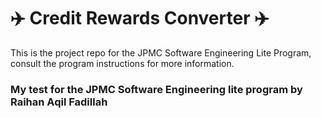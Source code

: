 # :airplane: Credit Rewards Converter :airplane:
This is the project repo for the JPMC Software Engineering Lite Program, consult the program instructions for more information.

### My test for the JPMC Software Engineering lite program by Raihan Aqil Fadillah
